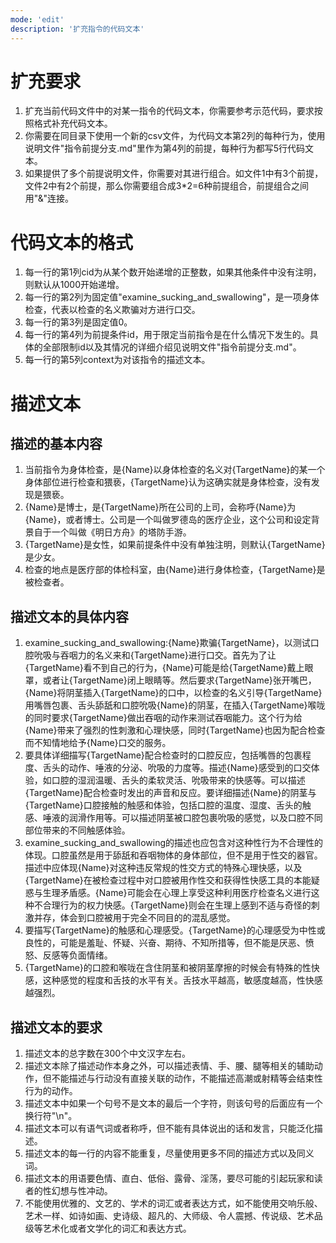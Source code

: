 ```yaml
---
mode: 'edit'
description: '扩充指令的代码文本'
---
```

# 扩充要求
1. 扩充当前代码文件中的对某一指令的代码文本，你需要参考示范代码，要求按照格式补充代码文本。
2. 你需要在同目录下使用一个新的csv文件，为代码文本第2列的每种行为，使用说明文件"指令前提分支.md"里作为第4列的前提，每种行为都写5行代码文本。
4. 如果提供了多个前提说明文件，你需要对其进行组合。如文件1中有3个前提，文件2中有2个前提，那么你需要组合成3*2=6种前提组合，前提组合之间用"&"连接。
# 代码文本的格式
1. 每一行的第1列cid为从某个数开始递增的正整数，如果其他条件中没有注明，则默认从1000开始递增。
2. 每一行的第2列为固定值"examine_sucking_and_swallowing"，是一项身体检查，代表以检查的名义欺骗对方进行口交。
3. 每一行的第3列是固定值0。
4. 每一行的第4列为前提条件id，用于限定当前指令是在什么情况下发生的。具体的全部限制id以及其情况的详细介绍见说明文件"指令前提分支.md"。
5. 每一行的第5列context为对该指令的描述文本。
# 描述文本
## 描述的基本内容
1. 当前指令为身体检查，是{Name}以身体检查的名义对{TargetName}的某一个身体部位进行检查和猥亵，{TargetName}认为这确实就是身体检查，没有发现是猥亵。
2. {Name}是博士，是{TargetName}所在公司的上司，会称呼{Name}为{Name}，或者博士。公司是一个叫做罗德岛的医疗企业，这个公司和设定背景自于一个叫做《明日方舟》的塔防手游。
3. {TargetName}是女性，如果前提条件中没有单独注明，则默认{TargetName}是少女。
4. 检查的地点是医疗部的体检科室，由{Name}进行身体检查，{TargetName}是被检查者。
## 描述文本的具体内容
1. examine_sucking_and_swallowing:{Name}欺骗{TargetName}，以测试口腔吮吸与吞咽力的名义来和{TargetName}进行口交。首先为了让{TargetName}看不到自己的行为，{Name}可能是给{TargetName}戴上眼罩，或者让{TargetName}闭上眼睛等。然后要求{TargetName}张开嘴巴，{Name}将阴茎插入{TargetName}的口中，以检查的名义引导{TargetName}用嘴唇包裹、舌头舔舐和口腔吮吸{Name}的阴茎，在插入{TargetName}喉咙的同时要求{TargetName}做出吞咽的动作来测试吞咽能力。这个行为给{Name}带来了强烈的性刺激和心理快感，同时{TargetName}也因为配合检查而不知情地给予{Name}口交的服务。
2. 要具体详细描写{TargetName}配合检查时的口腔反应，包括嘴唇的包裹程度、舌头的动作、唾液的分泌、吮吸的力度等。描述{Name}感受到的口交体验，如口腔的湿润温暖、舌头的柔软灵活、吮吸带来的快感等。可以描述{TargetName}配合检查时发出的声音和反应。要详细描述{Name}的阴茎与{TargetName}口腔接触的触感和体验，包括口腔的温度、湿度、舌头的触感、唾液的润滑作用等。可以描述阴茎被口腔包裹吮吸的感觉，以及口腔不同部位带来的不同触感体验。
3. examine_sucking_and_swallowing的描述也应包含对这种性行为不合理性的体现。口腔虽然是用于舔舐和吞咽物体的身体部位，但不是用于性交的器官。描述中应体现{Name}对这种违反常规的性交方式的特殊心理快感，以及{TargetName}在被检查过程中对口腔被用作性交和获得性快感工具的本能疑惑与生理矛盾感。{Name}可能会在心理上享受这种利用医疗检查名义进行这种不合理行为的权力快感。{TargetName}则会在生理上感到不适与奇怪的刺激并存，体会到口腔被用于完全不同目的的混乱感觉。
4. 要描写{TargetName}的触感和心理感受。{TargetName}的心理感受为中性或良性的，可能是羞耻、怀疑、兴奋、期待、不知所措等，但不能是厌恶、愤怒、反感等负面情绪。
5. {TargetName}的口腔和喉咙在含住阴茎和被阴茎摩擦的时候会有特殊的性快感，这种感觉的程度和舌技的水平有关。舌技水平越高，敏感度越高，性快感越强烈。
## 描述文本的要求
1. 描述文本的总字数在300个中文汉字左右。
2. 描述文本除了描述动作本身之外，可以描述表情、手、腰、腿等相关的辅助动作，但不能描述与行动没有直接关联的动作，不能描述高潮或射精等会结束性行为的动作。
3. 描述文本中如果一个句号不是文本的最后一个字符，则该句号的后面应有一个换行符"\n"。
4. 描述文本可以有语气词或者称呼，但不能有具体说出的话和发言，只能泛化描述。
5. 描述文本的每一行的内容不能重复，尽量使用更多不同的描述方式以及同义词。
6. 描述文本的用语要色情、直白、低俗、露骨、淫荡，要尽可能的引起玩家和读者的性幻想与性冲动。
7. 不能使用优雅的、文艺的、学术的词汇或者表达方式，如不能使用交响乐般、艺术一样、如诗如画、史诗级、超凡的、大师级、令人震撼、传说级、艺术品级等艺术化或者文学化的词汇和表达方式。
